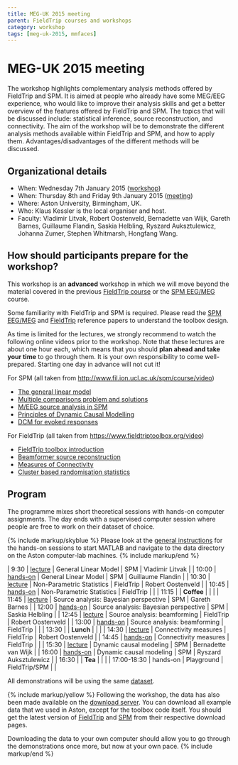 ```yaml
---
title: MEG-UK 2015 meeting
parent: FieldTrip courses and workshops
category: workshop
tags: [meg-uk-2015, mmfaces]
---
```


# MEG-UK 2015 meeting

The workshop highlights complementary analysis methods offered by FieldTrip and SPM. It is aimed at people who already have some MEG/EEG experience, who would like to improve their analysis skills and get a better overview of the features offered by FieldTrip and SPM. The topics that will be discussed include: statistical inference, source reconstruction, and connectivity. The aim of the workshop will be to demonstrate the different analysis methods available within FieldTrip and SPM, and how to apply them. Advantages/disadvantages of the different methods will be discussed.

## Organizational details

- When: Wednesday 7th January 2015 ([workshop](http://www.aston.ac.uk/lhs/research/centres-facilities/brain-centre/meg-uk-2015/workshop))
- When: Thursday 8th and Friday 9th January 2015 ([meeting](http://www.aston.ac.uk/lhs/research/centres-facilities/brain-centre/meg-uk-2015))
- Where: Aston University, Birmingham, UK.
- Who: Klaus Kessler is the local organiser and host.
- Faculty: Vladimir Litvak, Robert Oostenveld, Bernadette van Wijk, Gareth Barnes, Guillaume Flandin, Saskia Helbling, Ryszard Auksztulewicz, Johanna Zumer, Stephen Whitmarsh, Hongfang Wang.

## How should participants prepare for the workshop?

This workshop is an **advanced** workshop in which we will move beyond the material covered in the previous [FieldTrip course](/workshop/birmingham) or the [SPM EEG/MEG](http://www.fil.ion.ucl.ac.uk/spm/course/slides14-meeg) course.

Some familiarity with FieldTrip and SPM is required. Please read the [SPM EEG/MEG](http://www.hindawi.com/journals/cin/2011/852961) and [FieldTrip](http://www.hindawi.com/journals/cin/2011/156869/) reference papers to understand the toolbox design.

As time is limited for the lectures, we strongly recommend to watch the following online videos prior to the workshop. Note that these lectures are about one hour each, which means that you should **plan ahead and take your time** to go through them. It is your own responsibility to come well-prepared. Starting one day in advance will not cut it!

For SPM (all taken from <http://www.fil.ion.ucl.ac.uk/spm/course/video>)

- [The general linear model](http://www.fil.ion.ucl.ac.uk/spm/course/video/#MEEG_GLM)
- [Multiple comparisons problem and solutions](http://www.fil.ion.ucl.ac.uk/spm/course/video/#MEEG_MCP)
- [M/EEG source analysis in SPM](http://www.fil.ion.ucl.ac.uk/spm/course/video/#MEEG_Source)
- [Principles of Dynamic Causal Modelling](http://www.fil.ion.ucl.ac.uk/spm/course/video/#MEEG_PrincipleDCM)
- [DCM for evoked responses](http://www.fil.ion.ucl.ac.uk/spm/course/video/#MEEG_DCM_ERP)

For FieldTrip (all taken from <https://www.fieldtriptoolbox.org/video>)

- [FieldTrip toolbox introduction](https://www.youtube.com/watch?v=zOxCqcYmIfA)
- [Beamformer source reconstruction](https://www.youtube.com/watch?v=7eS11DtbIPw)
- [Measures of Connectivity](https://www.youtube.com/watch?v=LKrxdrntWcQ)
- [Cluster based randomisation statistics](https://www.youtube.com/watch?v=vOSfabsDUNg)

## Program

The programme mixes short theoretical sessions with hands-on computer assignments. The day ends with a supervised computer session where people are free to work on their dataset of choice.

{% include markup/skyblue %}
Please look at the [general instructions](/workshop/meg-uk-2015/general) for the hands-on sessions to start MATLAB and navigate to the data directory on the Aston computer-lab machines.
{% include markup/end %}

| 9:30 | [lecture](/assets/pdf/workshop/meg-uk-2015/lecture1.pdf) | General Linear Model | SPM | Vladimir Litvak |
| 10:00 | [hands-on](/workshop/meg-uk-2015/spm_stats) | General Linear Model | SPM | Guillaume Flandin |
| 10:30 | [lecture](/assets/pdf/workshop/meg-uk-2015/lecture2.pdf) | Non-Parametric Statistics | FieldTrip | Robert Oostenveld |
| 10:45 | [hands-on](/workshop/meg-uk-2015/fieldtrip-stats-demo) | Non-Parametric Statistics | FieldTrip | |
| 11:15 | | **Coffee** | | |
| 11:45 | [lecture](/assets/pdf/workshop/meg-uk-2015/lecture3.pdf) | Source analysis: Bayesian perspective | SPM | Gareth Barnes |
| 12:00 | [hands-on](/workshop/meg-uk-2015/spm_source) | Source analysis: Bayesian perspective | SPM | Saskia Helbling |
| 12:45 | [lecture](/assets/pdf/workshop/meg-uk-2015/lecture4.pdf) | Source analysis: beamforming | FieldTrip | Robert Oostenveld |
| 13:00 | [hands-on](/workshop/meg-uk-2015/fieldtrip-beamformer-demo) | Source analysis: beamforming | FieldTrip | |
| 13:30 | | **Lunch** | | |
| 14:30 | [lecture](/assets/pdf/workshop/meg-uk-2015/lecture5.pdf) | Connectivity measures | FieldTrip | Robert Oostenveld |
| 14:45 | [hands-on](/workshop/meg-uk-2015/fieldtrip-connectivity-demo) | Connectivity measures | FieldTrip | |
| 15:30 | [lecture](/assets/pdf/workshop/meg-uk-2015/lecture6.pdf) | Dynamic causal modeling | SPM | Bernadette van Wijk |
| 16:00 | [hands-on](/workshop/meg-uk-2015/dcm_tutorial) | Dynamic causal modeling | SPM | Ryszard Auksztulewicz |
| 16:30 | | **Tea** | | |
| 17:00-18:30 | hands-on | Playground | FieldTrip/SPM | |

All demonstrations will be using the same [dataset](/workshop/meg-uk-2015/dataset).

{% include markup/yellow %}
Following the workshop, the data has also been made available on the [download server](https://download.fieldtriptoolbox.org/example/meg-uk-2015/). You can download all example data that we used in Aston, except for the toolbox code itself. You should get the latest version of [FieldTrip](/download) and [SPM](http://www.fil.ion.ucl.ac.uk/spm/software/download.html) from their respective download pages.

Downloading the data to your own computer should allow you to go through the demonstrations once more, but now at your own pace.
{% include markup/end %}
